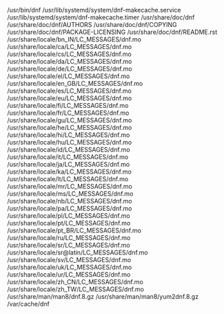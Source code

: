 /usr/bin/dnf
/usr/lib/systemd/system/dnf-makecache.service
/usr/lib/systemd/system/dnf-makecache.timer
/usr/share/doc/dnf
/usr/share/doc/dnf/AUTHORS
/usr/share/doc/dnf/COPYING
/usr/share/doc/dnf/PACKAGE-LICENSING
/usr/share/doc/dnf/README.rst
/usr/share/locale/bn_IN/LC_MESSAGES/dnf.mo
/usr/share/locale/ca/LC_MESSAGES/dnf.mo
/usr/share/locale/cs/LC_MESSAGES/dnf.mo
/usr/share/locale/da/LC_MESSAGES/dnf.mo
/usr/share/locale/de/LC_MESSAGES/dnf.mo
/usr/share/locale/el/LC_MESSAGES/dnf.mo
/usr/share/locale/en_GB/LC_MESSAGES/dnf.mo
/usr/share/locale/es/LC_MESSAGES/dnf.mo
/usr/share/locale/eu/LC_MESSAGES/dnf.mo
/usr/share/locale/fi/LC_MESSAGES/dnf.mo
/usr/share/locale/fr/LC_MESSAGES/dnf.mo
/usr/share/locale/gu/LC_MESSAGES/dnf.mo
/usr/share/locale/he/LC_MESSAGES/dnf.mo
/usr/share/locale/hi/LC_MESSAGES/dnf.mo
/usr/share/locale/hu/LC_MESSAGES/dnf.mo
/usr/share/locale/id/LC_MESSAGES/dnf.mo
/usr/share/locale/it/LC_MESSAGES/dnf.mo
/usr/share/locale/ja/LC_MESSAGES/dnf.mo
/usr/share/locale/ka/LC_MESSAGES/dnf.mo
/usr/share/locale/lt/LC_MESSAGES/dnf.mo
/usr/share/locale/mr/LC_MESSAGES/dnf.mo
/usr/share/locale/ms/LC_MESSAGES/dnf.mo
/usr/share/locale/nb/LC_MESSAGES/dnf.mo
/usr/share/locale/pa/LC_MESSAGES/dnf.mo
/usr/share/locale/pl/LC_MESSAGES/dnf.mo
/usr/share/locale/pt/LC_MESSAGES/dnf.mo
/usr/share/locale/pt_BR/LC_MESSAGES/dnf.mo
/usr/share/locale/ru/LC_MESSAGES/dnf.mo
/usr/share/locale/sr/LC_MESSAGES/dnf.mo
/usr/share/locale/sr@latin/LC_MESSAGES/dnf.mo
/usr/share/locale/sv/LC_MESSAGES/dnf.mo
/usr/share/locale/uk/LC_MESSAGES/dnf.mo
/usr/share/locale/ur/LC_MESSAGES/dnf.mo
/usr/share/locale/zh_CN/LC_MESSAGES/dnf.mo
/usr/share/locale/zh_TW/LC_MESSAGES/dnf.mo
/usr/share/man/man8/dnf.8.gz
/usr/share/man/man8/yum2dnf.8.gz
/var/cache/dnf
